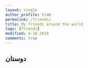 ```yaml
---
layout: single
author_profile: true
permalink: /friends/
title: My friends around the world
tags: [friends]
modified: 4-10-2019
comments: true
---
```


## دوستان 



